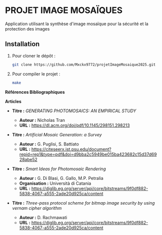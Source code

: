 # PROJET IMAGE MOSAÏQUES

Application utilisant la synthèse d'image mosaïque pour la sécurité et la protection des images


## Installation

1.  Pour cloner le dépôt : 

    ```bash
    git clone https://github.com/Mxckx9772/projetImageMosaique2025.git
    ```
2.  Pour compiler le projet :

    ```bash
    make
    ```

**Références Bibliographiques**

**Articles**

* **Titre :** *GENERATING PHOTOMOSAICS: AN EMPIRICAL STUDY*
    * **Auteur :** Nicholas Tran
    * **URL :** https://dl.acm.org/doi/pdf/10.1145/298151.298213

* **Titre :** *Artificial Mosaic Generation: a Survey*
    * **Auteur :** G. Puglisi, S. Battiato
    * **URL :** https://citeseerx.ist.psu.edu/document?repid=rep1&type=pdf&doi=d9bba2c5949be015ba423682c15d37d6928abe52

* **Titre :** *Smart Ideas for Photomosaic Rendering*
    * **Auteur :** G. Di Blasi, G. Gallo, M.P. Petralia
    * **Organisation :** Università di Catania
    * **URL :** https://diglib.eg.org/server/api/core/bitstreams/9f0df882-5838-4067-a555-2ade20d925ca/content

* **Titre :** *Three-pass protocol scheme for bitmap image security by using vernam cipher algorithm*
    * **Auteur :** D. Rachmawati
    * **URL :** https://diglib.eg.org/server/api/core/bitstreams/9f0df882-5838-4067-a555-2ade20d925ca/content